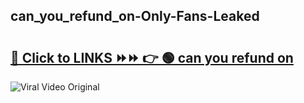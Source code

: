 
 ## can_you_refund_on-Only-Fans-Leaked

# <h2><a href="https://clipsfans.com/can_you_refund_on&ref=git">🔗 Click to LINKS ⏩⏩ 👉 🟢 can you refund on </a></h2>

<a href="https://clipsfans.com/can_you_refund_on&ref=git" rel="nofollow" data-target="animated-image.originalLink"><img src="https://i.ibb.co.com/xMMVF88/686577567.gif" alt="Viral Video Original" style="max-width: 100%; display: inline-block;" data-target="animated-image.originalImage"></a>
